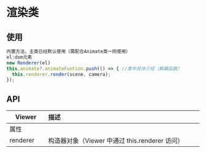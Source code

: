 # 渲染类

<render />

<script setup>
import render from './render.vue'
</script>

## 使用

```js
内置方法，主类已经默认使用（需配合Animate类一同使用）
el:dom元素
new Renderer(el)
this.animate?.animateFuntion.push(() => { //类中具体介绍（解藕函数）
  this.renderer.render(scene, camera);
});
```

## API

<style>
       table th:nth-of-type(1) {
        width: 100px;
    }
    table th:nth-of-type(2) {
        width: 600px;
    }
</style>

| Viewer   | 描述                                           |
| -------- | :--------------------------------------------- |
| 属性     |                                                |
| renderer | 构造器对象（Viewer 中通过 this.renderer 访问） |
